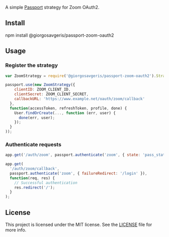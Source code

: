 A simple [Passport](http://passportjs.org/) strategy for Zoom OAuth2.

## Install

npm install @giorgosavgeris/passport-zoom-oauth2

## Usage

### Register the strategy

```javascript
var ZoomStrategy = require('@giorgosavgeris/passport-zoom-oauth2').Strategy;

passport.use(new ZoomStrategy({
    clientID: ZOOM_CLIENT_ID,
    clientSecret: ZOOM_CLIENT_SECRET,
    callbackURL: 'https://www.example.net/oauth/zoom/callback'
  },
  function(accessToken, refreshToken, profile, done) {
    User.findOrCreate(..., function (err, user) {
      done(err, user);
    });
  }
));
```

### Authenticate requests

```javascript
app.get('/auth/zoom', passport.authenticate('zoom', { state: 'pass_state_here' }));

app.get(
  '/auth/zoom/callback',
  passport.authenticate('zoom', { failureRedirect: '/login' }),
  function(req, res) {
    // Successful authentication
    res.redirect('/');
  }
);
```

## License

This project is licensed under the MIT license. See the [LICENSE](LICENSE) file for more info.
